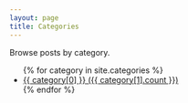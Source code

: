 ```yaml
---
layout: page
title: Categories
---
```


Browse posts by category.

<ul>
    {% for category in site.categories %}
        <li><a href="{{ '/categories/' | append: category[0] | relative_url }}">{{ category[0] }} ({{ category[1].count }})</a></li>
    {% endfor %}
</ul>
